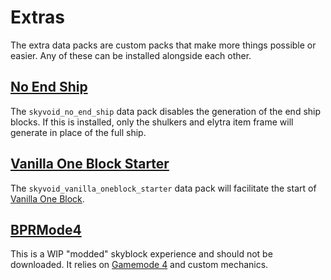 # Extras
The extra data packs are custom packs that make more things possible or easier. Any of these can be installed alongside each other.

## [No End Ship](https://github.com/BluePsychoRanger/SkyBlock_Collection/blob/main/extras/skyvoid_no_end_ship)
The `skyvoid_no_end_ship` data pack disables the generation of the end ship blocks. If this is installed, only the shulkers and elytra item frame will generate in place of the full ship.

## [Vanilla One Block Starter](https://github.com/BluePsychoRanger/SkyBlock_Collection/blob/main/extras/skyvoid_vanilla_oneblock_starter)
The `skyvoid_vanilla_oneblock_starter` data pack will facilitate the start of [Vanilla One Block](https://github.com/BluePsychoRanger/SkyBlock_Collection/blob/main/starter_islands/skyvoid_vanilla_oneblock). 

## [BPRMode4](https://github.com/BluePsychoRanger/SkyBlock_Collection/blob/main/extras/bprmode4_core)
This is a WIP "modded" skyblock experience and should not be downloaded. It relies on [Gamemode 4](https://gm4.co) and custom mechanics.
